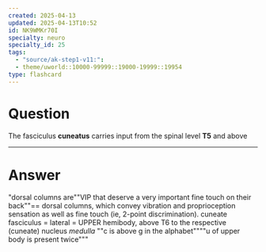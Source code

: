 ```yaml
---
created: 2025-04-13
updated: 2025-04-13T10:52
id: NK9WMKr70I
specialty: neuro
specialty_id: 25
tags:
  - "source/ak-step1-v11:": 
  - theme/uworld::10000-99999::19000-19999::19954
type: flashcard
---
```


# Question
The fasciculus **cuneatus** carries input from the spinal level **T5** and above

---

# Answer
"dorsal columns are""VIP that deserve a very important fine touch on their back""==  dorsal columns, which convey vibration and proprioception sensation as well as fine touch (ie, 2-point discrimination). cuneate fasciculus = lateral = UPPER hemibody, above T6 to the respective (cuneate) nucleus *medulla* ""c is above g in the alphabet""""u of upper body is present twice"""